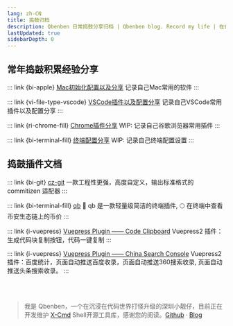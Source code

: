 ```yaml
---
lang: zh-CN
title: 捣鼓归档
description: Qbenben 日常捣鼓分享归档 | Qbenben blog. Record my life | 在代码世界里打怪升级的小靓仔
lastUpdated: true
sidebarDepth: 0
---
```


## 常年捣鼓积累经验分享
<div class="link-container">

::: link {bi-apple} [Mac初始化配置以及分享](/docs/play/mac.html)
记录自己Mac常用的软件
:::

::: link {vi-file-type-vscode} [VSCode插件以及配置分享](/docs/play/vscode.html)
记录自己VSCode常用插件以及配置分享
:::

::: link {ri-chrome-fill} [Chrome插件分享](/docs/play/chrome.html)
WIP: 记录自己谷歌浏览器常用插件
:::

::: link {bi-terminal-fill} [终端配置分享](/docs/play/terminal.html)
WIP: 记录自己终端配置设置
:::

</div>

## 捣鼓插件文档

<div class="link-container">

::: link {bi-git} [cz-git](/docs/play/cz-git.html)
一款工程性更强，高度自定义，输出标准格式的 commitizen 适配器
:::

::: link {bi-terminal-fill} [qb](/docs/play/terminal-plugin-qb.html)
🚀 qb 是一款轻量级简洁的终端插件, 🌕 在终端中查看币安生态链上的币价
:::

::: link {i-vuepress} [Vuepress Plugin —— Code Clipboard](/docs/play/vuepress-plugin-clipboard.html)
Vuepress2 插件：生成代码块复制按钮，代码一键复制
:::

::: link {i-vuepress} [Vuepress Plugin —— China Search Console](/docs/play/vuepress-plugin-china-search-console.html)
Vuepress2 插件：百度统计，页面自动推送百度收录，页面自动推送360搜索收录, 页面自动推送头条搜索收录。
:::

</div>

<br>
<br>

> 我是 Qbenben，一个在沉浸在代码世界打怪升级的深圳小靓仔，目前正在开发维护 [X-Cmd](https://x-cmd.com/) Shell开源工具库，感谢您的阅读。[Github](https://github.com/Zhengqbbb) · [Blog](https://www.qbenben.com/)
